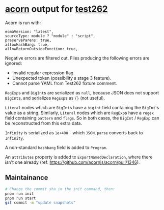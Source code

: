 # [acorn] output for [test262]

Acorn is run with:

```
ecmaVersion: "latest",
sourceType: module ? "module" : "script",
preserveParens: true,
allowHashBang: true,
allowReturnOutsideFunction: true,
```

Negative errors are filtered out.
Files producing the following errors are ignored:

* Invalid regular expression flag.
* Unexpected token (possibility a stage 3 feature).
* Cannot parse YAML from Test262 fixture comment.

`RegExp`s and `BigInt`s are serialized as `null`, because JSON does not support `BigInt`s, and
serializes `RegExp`s as `{}` (not useful).

`Literal` nodes which are `BigInt`s have a `bigint` field containing the `BigInt`'s value as a string.
Similarly, `Literal` nodes which are `RegExp`s have a `regex` field containing `pattern` and `flags`.
So in both cases, the `BigInt` / `RegExp` can be reconstructed from this extra data.

`Infinity` is serialized as `1e+400` - which `JSON.parse` converts back to `Infinity`.

A non-standard `hashbang` field is added to `Program`.

An `attributes` property is added to `ExportNamedDeclaration`, where there isn't one already
(ref: https://github.com/acornjs/acorn/pull/1346).

## Maintainance

```bash
# Change the commit sha in the init command, then:
pnpm run init
pnpm run start
git commit -m "update snapshots"
```

[acorn]: https://github.com/acornjs/acorn
[test262]: https://github.com/tc39/test262
